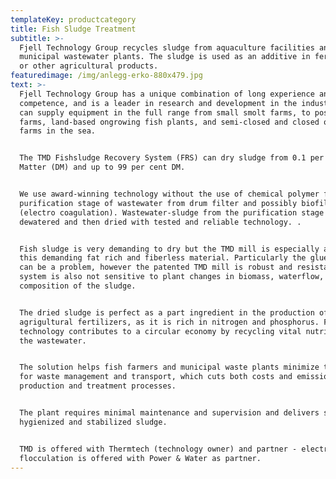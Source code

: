 ```yaml
---
templateKey: productcategory
title: Fish Sludge Treatment
subtitle: >-
  Fjell Technology Group recycles sludge from aquaculture facilities and
  municipal wastewater plants. The sludge is used as an additive in fertiliser
  or other agricultural products. 
featuredimage: /img/anlegg-erko-880x479.jpg
text: >-
  Fjell Technology Group has a unique combination of long experience and high
  competence, and is a leader in research and development in the industry. We
  can supply equipment in the full range from small smolt farms, to post-smolt
  farms, land-based ongrowing fish plants, and semi-closed and closed ongrowing
  farms in the sea.


  The TMD Fishsludge Recovery System (FRS) can dry sludge from 0.1 per cent Dry
  Matter (DM) and up to 99 per cent DM. 


  We use award-winning technology without the use of chemical polymer for the
  purification stage of wastewater from drum filter and possibly biofilter
  (electro coagulation). Wastewater-sludge from the purification stage is then
  dewatered and then dried with tested and reliable technology. .


  Fish sludge is very demanding to dry but the TMD mill is especially adapted to
  this demanding fat rich and fiberless material. Particularly the glue phase
  can be a problem, however the patented TMD mill is robust and resistant. The
  system is also not sensitive to plant changes in biomass, waterflow, or in the
  composition of the sludge.


  The dried sludge is perfect as a part ingredient in the production of
  agrigultural fertilizers, as it is rich in nitrogen and phosphorus. Fjell's
  technology contributes to a circular economy by recycling vital nutrients from
  the wastewater.


  The solution helps fish farmers and municipal waste plants minimize the need
  for waste management and transport, which cuts both costs and emissions from
  production and treatment processes.


  The plant requires minimal maintenance and supervision and delivers stable
  hygienized and stabilized sludge.


  TMD is offered with Thermtech (technology owner) and partner - electro
  flocculation is offered with Power & Water as partner.
---
```


